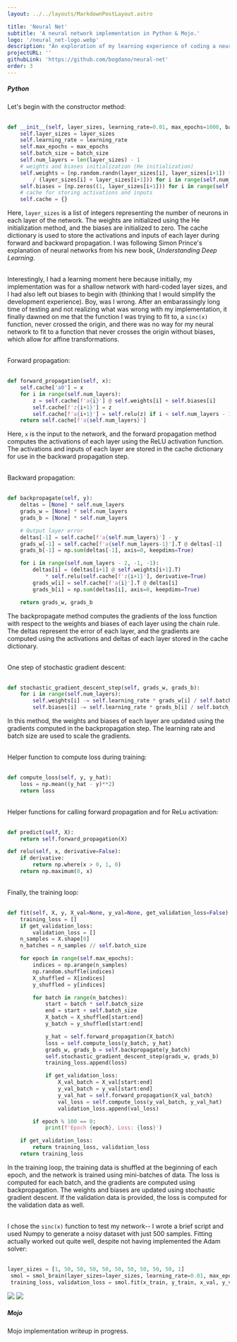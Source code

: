 ```yaml
---
layout: ../../layouts/MarkdownPostLayout.astro

title: 'Neural Net'
subtitle: 'A neural network implementation in Python & Mojo.'
logo: '/neural_net-logo.webp'
description: "An exploration of my learning experience of coding a neural network from scratch. I chose Python for this implementation because of my desire to port and compare it to the Mojo programming language, which aims to be, syntactically, a superset of Python."
projectURL: ''
githubLink: 'https://github.com/bogdano/neural-net'
order: 3
---
```


<h5 class="text-4xl mt-4 ml-1 text-bunker-600 dark:text-bunker-300 font-limelight leading-tight mb-2">
  Python
</h5>

Let's begin with the constructor method:<br /><br />

```python
def __init__(self, layer_sizes, learning_rate=0.01, max_epochs=1000, batch_size=20):
    self.layer_sizes = layer_sizes
    self.learning_rate = learning_rate
    self.max_epochs = max_epochs
    self.batch_size = batch_size
    self.num_layers = len(layer_sizes) - 1
    # weights and biases initialization (He initialization)
    self.weights = [np.random.randn(layer_sizes[i], layer_sizes[i+1]) * np.sqrt(4.
        / (layer_sizes[i] + layer_sizes[i+1])) for i in range(self.num_layers)]
    self.biases = [np.zeros((1, layer_sizes[i+1])) for i in range(self.num_layers)]
    # cache for storing activations and inputs
    self.cache = {}
```
Here, `layer_sizes` is a list of integers representing the number of neurons in each layer of the network. The weights are initialized using the He initialization
method, and the biases are initialized to zero. The cache dictionary is used to store the activations and inputs of each layer during forward and backward
propagation. I was following Simon Prince's explanation of neural networks from his new book, *Understanding Deep Learning*.<br /><br />

Interestingly, I had a learning moment here because initially, my implementation was for a shallow network with hard-coded layer sizes, and I had
also left out biases to begin with (thinking that I would simplify the development experience). Boy, was I wrong. After an embarassingly long time of testing
and not realizing what was wrong with my implementation, it finally dawned on me that the function I was trying to fit to, a `sinc(x)` function, never crossed the origin,
and there was no way for my neural network to fit to a function that never crosses the origin without biases, which allow for affine transformations.<br /><br />

Forward propagation:<br /><br />

```python
def forward_propagation(self, x):
    self.cache['a0'] = x
    for i in range(self.num_layers):
        z = self.cache[f'a{i}'] @ self.weights[i] + self.biases[i]
        self.cache[f'z{i+1}'] = z
        self.cache[f'a{i+1}'] = self.relu(z) if i < self.num_layers - 1 else z
    return self.cache[f'a{self.num_layers}']
```
Here, `x` is the input to the network, and the forward propagation method computes the activations of each layer using the ReLU activation function. The activations
and inputs of each layer are stored in the cache dictionary for use in the backward propagation step. <br /><br />

Backward propagation:<br /><br />

```python
def backpropagate(self, y):
    deltas = [None] * self.num_layers
    grads_w = [None] * self.num_layers
    grads_b = [None] * self.num_layers

    # Output layer error
    deltas[-1] = self.cache[f'a{self.num_layers}'] - y
    grads_w[-1] = self.cache[f'a{self.num_layers-1}'].T @ deltas[-1]
    grads_b[-1] = np.sum(deltas[-1], axis=0, keepdims=True)

    for i in range(self.num_layers - 2, -1, -1):
        deltas[i] = (deltas[i+1] @ self.weights[i+1].T)
            * self.relu(self.cache[f'z{i+1}'], derivative=True)
        grads_w[i] = self.cache[f'a{i}'].T @ deltas[i]
        grads_b[i] = np.sum(deltas[i], axis=0, keepdims=True)

    return grads_w, grads_b
```
The backpropagate method computes the gradients of the loss function with respect to the weights and biases of each layer using the chain rule. The deltas
represent the error of each layer, and the gradients are computed using the activations and deltas of each layer stored in the cache dictionary. <br /><br />

One step of stochastic gradient descent:<br /><br />

```python
def stochastic_gradient_descent_step(self, grads_w, grads_b):
    for i in range(self.num_layers):
        self.weights[i] -= self.learning_rate * grads_w[i] / self.batch_size
        self.biases[i] -= self.learning_rate * grads_b[i] / self.batch_size
```
In this method, the weights and biases of each layer are updated using the gradients computed in the backpropagation step. The learning rate and batch size are
used to scale the gradients. <br /><br />

Helper function to compute loss during training:<br /><br />

```python
def compute_loss(self, y, y_hat):
    loss = np.mean((y_hat - y)**2)
    return loss
```
<br />
Helper functions for calling forward propagation and for ReLu activation:<br /><br />

```python
def predict(self, X):
    return self.forward_propagation(X)

def relu(self, x, derivative=False):
    if derivative:
        return np.where(x > 0, 1, 0)
    return np.maximum(0, x)
```
<br />
Finally, the training loop:<br /><br />

```python
def fit(self, X, y, X_val=None, y_val=None, get_validation_loss=False):
    training_loss = []
    if get_validation_loss:
        validation_loss = []
    n_samples = X.shape[0]
    n_batches = n_samples // self.batch_size

    for epoch in range(self.max_epochs):
        indices = np.arange(n_samples)
        np.random.shuffle(indices)
        X_shuffled = X[indices]
        y_shuffled = y[indices]

        for batch in range(n_batches):
            start = batch * self.batch_size
            end = start + self.batch_size
            X_batch = X_shuffled[start:end]
            y_batch = y_shuffled[start:end]

            y_hat = self.forward_propagation(X_batch)
            loss = self.compute_loss(y_batch, y_hat)
            grads_w, grads_b = self.backpropagate(y_batch)
            self.stochastic_gradient_descent_step(grads_w, grads_b)
            training_loss.append(loss)

            if get_validation_loss:
                X_val_batch = X_val[start:end]
                y_val_batch = y_val[start:end]
                y_val_hat = self.forward_propagation(X_val_batch)
                val_loss = self.compute_loss(y_val_batch, y_val_hat)
                validation_loss.append(val_loss)

        if epoch % 100 == 0:
            print(f'Epoch {epoch}, Loss: {loss}')

    if get_validation_loss:
        return training_loss, validation_loss
    return training_loss
```
In the training loop, the training data is shuffled at the beginning of each epoch, and the network is trained using mini-batches of data. The loss is computed
for each batch, and the gradients are computed using backpropagation. The weights and biases are updated using stochastic gradient descent. If the validation
data is provided, the loss is computed for the validation data as well. <br /><br />

I chose the `sinc(x)` function to test my network-- I wrote a brief script and used Numpy to generate a noisy dataset with just 500 samples. Fitting actually worked out quite well, despite not having implemented the Adam solver: <br /> <br />

```python
layer_sizes = [1, 50, 50, 50, 50, 50, 50, 50, 50, 50, 1]
 smol = smol_brain(layer_sizes=layer_sizes, learning_rate=0.01, max_epochs=1000, batch_size=20)
 training_loss, validation_loss = smol.fit(x_train, y_train, x_val, y_val, get_validation_loss=True)
```

<div class="flex flex-col lg:flex-row flex-wrap">
  <img src="/output.png" class="mx-auto md:h-96 rounded mt-2">
  <img src="/loss.png" class="mx-auto md:h-96 rounded mt-2">
</div>

<h5 class="text-4xl mt-8 ml-1 text-bunker-600 dark:text-bunker-300 font-limelight leading-tight mb-2">
  Mojo
</h5>

Mojo implementation writeup in progress.
